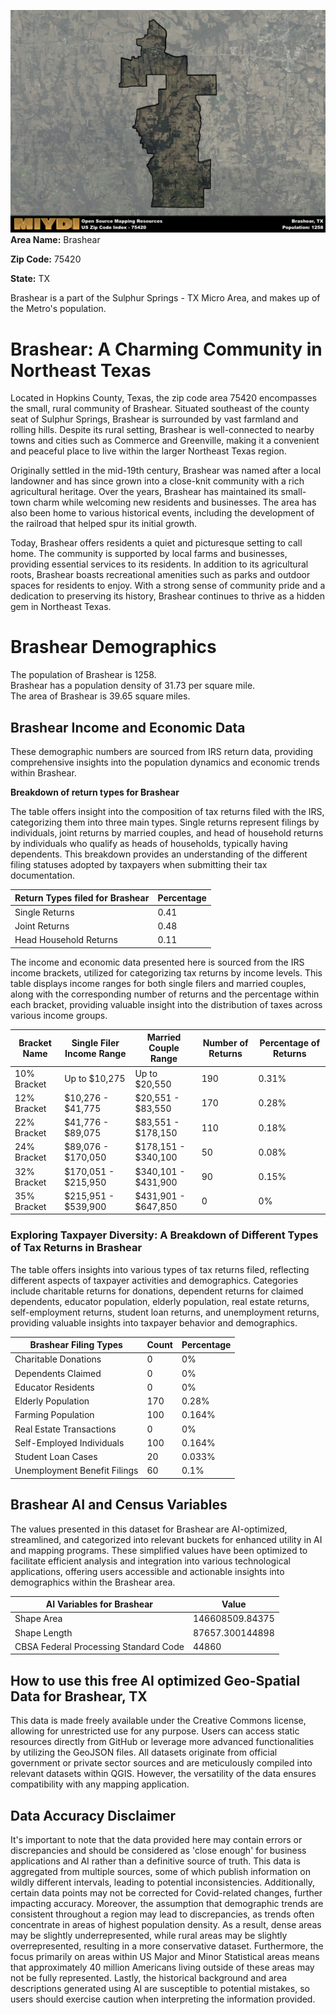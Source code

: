 ![Image Alt Text](../_images/75420.png)
**Area Name:** Brashear

**Zip Code:** 75420

**State:** TX

Brashear is a part of the Sulphur Springs - TX Micro Area, and makes up  of the Metro's population.  

# Brashear: A Charming Community in Northeast Texas  

Located in Hopkins County, Texas, the zip code area 75420 encompasses the small, rural community of Brashear. Situated southeast of the county seat of Sulphur Springs, Brashear is surrounded by vast farmland and rolling hills. Despite its rural setting, Brashear is well-connected to nearby towns and cities such as Commerce and Greenville, making it a convenient and peaceful place to live within the larger Northeast Texas region.

Originally settled in the mid-19th century, Brashear was named after a local landowner and has since grown into a close-knit community with a rich agricultural heritage. Over the years, Brashear has maintained its small-town charm while welcoming new residents and businesses. The area has also been home to various historical events, including the development of the railroad that helped spur its initial growth.

Today, Brashear offers residents a quiet and picturesque setting to call home. The community is supported by local farms and businesses, providing essential services to its residents. In addition to its agricultural roots, Brashear boasts recreational amenities such as parks and outdoor spaces for residents to enjoy. With a strong sense of community pride and a dedication to preserving its history, Brashear continues to thrive as a hidden gem in Northeast Texas.

# Brashear Demographics

The population of Brashear is 1258.  
Brashear has a population density of 31.73 per square mile.  
The area of Brashear is 39.65 square miles.  

## Brashear Income and Economic Data

These demographic numbers are sourced from IRS return data, providing comprehensive insights into the population dynamics and economic trends within Brashear.

**Breakdown of return types for Brashear**

The table offers insight into the composition of tax returns filed with the IRS, categorizing them into three main types. Single returns represent filings by individuals, joint returns by married couples, and head of household returns by individuals who qualify as heads of households, typically having dependents. This breakdown provides an understanding of the different filing statuses adopted by taxpayers when submitting their tax documentation.

| Return Types filed for Brashear                              | Percentage          |
|----------------------------------------------------------|---------------------|
| Single Returns                                            | 0.41 |
| Joint Returns                                             | 0.48 |
| Head Household Returns                                    | 0.11 |

The income and economic data presented here is sourced from the IRS income brackets, utilized for categorizing tax returns by income levels. This table displays income ranges for both single filers and married couples, along with the corresponding number of returns and the percentage within each bracket, providing valuable insight into the distribution of taxes across various income groups.

| Bracket Name       | Single Filer Income Range | Married Couple Range | Number of Returns | Percentage of Returns |
|--------------------|----------------------------|----------------------|-------------------|-----------------------|
| 10% Bracket        | Up to $10,275              | Up to $20,550        | 190 | 0.31% |
| 12% Bracket        | $10,276 - $41,775          | $20,551 - $83,550    | 170 | 0.28% |
| 22% Bracket        | $41,776 - $89,075          | $83,551 - $178,150   | 110 | 0.18% |
| 24% Bracket        | $89,076 - $170,050         | $178,151 - $340,100  | 50 | 0.08% |
| 32% Bracket        | $170,051 - $215,950        | $340,101 - $431,900  | 90 | 0.15% |
| 35% Bracket        | $215,951 - $539,900        | $431,901 - $647,850  | 0 | 0% |

### Exploring Taxpayer Diversity: A Breakdown of Different Types of Tax Returns in Brashear

The table offers insights into various types of tax returns filed, reflecting different aspects of taxpayer activities and demographics. Categories include charitable returns for donations, dependent returns for claimed dependents, educator population, elderly population, real estate returns, self-employment returns, student loan returns, and unemployment returns, providing valuable insights into taxpayer behavior and demographics.

| Brashear Filing Types                    | Count | Percentage |
|--------------------------------------|-------|------------|
| Charitable Donations                 | 0 | 0% |
| Dependents Claimed                   | 0 | 0% |
| Educator Residents                   | 0 | 0% |
| Elderly Population                   | 170 | 0.28% |
| Farming Population                   | 100 | 0.164% |
| Real Estate Transactions             | 0 | 0% |
| Self-Employed Individuals            | 100 | 0.164% |
| Student Loan Cases                   | 20 | 0.033% |
| Unemployment Benefit Filings         | 60 | 0.1% |

## Brashear AI and Census Variables

The values presented in this dataset for Brashear are AI-optimized, streamlined, and categorized into relevant buckets for enhanced utility in AI and mapping programs. These simplified values have been optimized to facilitate efficient analysis and integration into various technological applications, offering users accessible and actionable insights into demographics within the Brashear area.

| AI Variables for Brashear | Value |
|-------------|-------|
| Shape Area | 146608509.84375 |
| Shape Length | 87657.300144898 |
| CBSA Federal Processing Standard Code | 44860 |

## How to use this free AI optimized Geo-Spatial Data for Brashear, TX

This data is made freely available under the Creative Commons license, allowing for unrestricted use for any purpose. Users can access static resources directly from GitHub or leverage more advanced functionalities by utilizing the GeoJSON files. All datasets originate from official government or private sector sources and are meticulously compiled into relevant datasets within QGIS. However, the versatility of the data ensures compatibility with any mapping application.

## Data Accuracy Disclaimer
It's important to note that the data provided here may contain errors or discrepancies and should be considered as 'close enough' for business applications and AI rather than a definitive source of truth. This data is aggregated from multiple sources, some of which publish information on wildly different intervals, leading to potential inconsistencies. Additionally, certain data points may not be corrected for Covid-related changes, further impacting accuracy. Moreover, the assumption that demographic trends are consistent throughout a region may lead to discrepancies, as trends often concentrate in areas of highest population density. As a result, dense areas may be slightly underrepresented, while rural areas may be slightly overrepresented, resulting in a more conservative dataset. Furthermore, the focus primarily on areas within US Major and Minor Statistical areas means that approximately 40 million Americans living outside of these areas may not be fully represented. Lastly, the historical background and area descriptions generated using AI are susceptible to potential mistakes, so users should exercise caution when interpreting the information provided.
